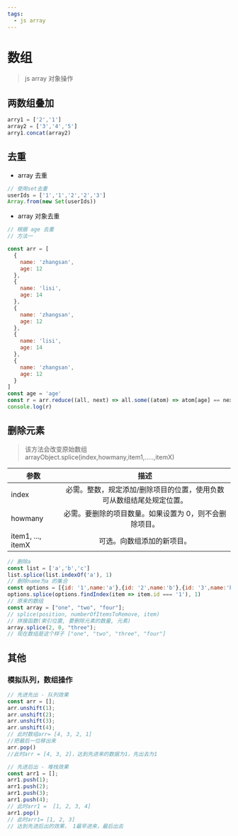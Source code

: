 ```yaml
---
tags:
  - js array
---
```

# 数组
> js array 对象操作

## 两数组叠加
```javascript
arry1 = ['2','1']
array2 = ['3','4','5']
arry1.concat(array2)
```

## 去重
- array 去重
```javascript
// 使用set去重
userIds = ['1','1','2','2','3']
Array.from(new Set(userIds))
```
- array 对象去重
```javascript
// 根据 age 去重
// 方法一

const arr = [
  {
    name: 'zhangsan',
    age: 12
  },
  {
    name: 'lisi',
    age: 14
  },
  {
    name: 'zhangsan',
    age: 12
  },
  {
    name: 'lisi',
    age: 14
  },
  {
    name: 'zhangsan',
    age: 12
  }
]
const age = 'age'
const r = arr.reduce((all, next) => all.some((atom) => atom[age] == next[age]) ? all : [...all, next], [])
console.log(r)

```

## 删除元素
> 该方法会改变原始数组
> arrayObject.splice(index,howmany,item1,.....,itemX)

| 参数    | 描述           |
| ------------- |:-------------:| 
| index      | 必需。整数，规定添加/删除项目的位置，使用负数可从数组结尾处规定位置。 |
| howmany      | 必需。要删除的项目数量。如果设置为 0，则不会删除项目。      |  
| item1, ..., itemX | 可选。向数组添加的新项目。      |  
```javascript
// 删除a
const list = ['a','b','c']
list.splice(list.indexOf('a'), 1)
// 删除name为a 的集合
const options = [{id: '1',name:'a'},{id: '2',name:'b'},{id: '3',name:'b'}]
options.splice(options.findIndex(item => item.id === '1'), 1)
// 原来的数组
const array = ["one", "two", "four"];
// splice(position, numberOfItemsToRemove, item)
// 拼接函数(索引位置, 要删除元素的数量, 元素)
array.splice(2, 0, "three");
// 现在数组是这个样子 ["one", "two", "three", "four"]
```

## 其他

### 模拟队列，数组操作
```javascript
// 先进先出 - 队列效果
const arr = [];
arr.unshift(1);
arr.unshift(2);
arr.unshift(3);
arr.unshift(4);
// 此时数组arr= [4, 3, 2, 1]
//把最后一位移出来
arr.pop()
//此时arr = [4, 3, 2]，达到先进来的数据为1，先出去为1

// 先进后出 - 堆栈效果
const arr1 = [];
arr1.push(1);
arr1.push(2);
arr1.push(3);
arr1.push(4);
// 此时arr1 =  [1, 2, 3, 4]
arr1.pop() 
// 此时arr1= [1, 2, 3]
// 达到先进后出的效果， 1最早进来，最后出去

```
